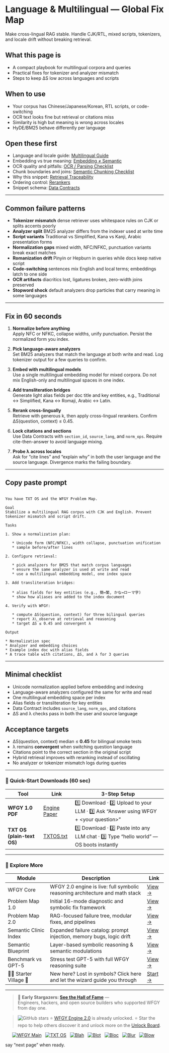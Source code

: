 # Language & Multilingual — Global Fix Map
Make cross-lingual RAG stable. Handle CJK/RTL, mixed scripts, tokenizers, and locale drift without breaking retrieval.

## What this page is
- A compact playbook for multilingual corpora and queries
- Practical fixes for tokenizer and analyzer mismatch
- Steps to keep ΔS low across languages and scripts

## When to use
- Your corpus has Chinese/Japanese/Korean, RTL scripts, or code-switching
- OCR text looks fine but retrieval or citations miss
- Similarity is high but meaning is wrong across locales
- HyDE/BM25 behave differently per language

## Open these first
- Language and locale guide: [Multilingual Guide](https://github.com/onestardao/WFGY/blob/main/ProblemMap/multilingual-guide.md)  
- Embedding vs true meaning: [Embedding ≠ Semantic](https://github.com/onestardao/WFGY/blob/main/ProblemMap/embedding-vs-semantic.md)  
- OCR quality and pitfalls: [OCR / Parsing Checklist](https://github.com/onestardao/WFGY/blob/main/ProblemMap/ocr-parsing-checklist.md)  
- Chunk boundaries and joins: [Semantic Chunking Checklist](https://github.com/onestardao/WFGY/blob/main/ProblemMap/chunking-checklist.md)  
- Why this snippet: [Retrieval Traceability](https://github.com/onestardao/WFGY/blob/main/ProblemMap/retrieval-traceability.md)  
- Ordering control: [Rerankers](https://github.com/onestardao/WFGY/blob/main/ProblemMap/rerankers.md)  
- Snippet schema: [Data Contracts](https://github.com/onestardao/WFGY/blob/main/ProblemMap/data-contracts.md)

---

## Common failure patterns
- **Tokenizer mismatch** dense retriever uses whitespace rules on CJK or splits accents poorly  
- **Analyzer split** BM25 analyzer differs from the indexer used at write time  
- **Script variants** Traditional vs Simplified, Kana vs Kanji, Arabic presentation forms  
- **Normalization gaps** mixed width, NFC/NFKC, punctuation variants break exact matches  
- **Romanization drift** Pinyin or Hepburn in queries while docs keep native script  
- **Code-switching** sentences mix English and local terms; embeddings latch to one side  
- **OCR artifacts** diacritics lost, ligatures broken, zero-width joins preserved  
- **Stopword shock** default analyzers drop particles that carry meaning in some languages

---

## Fix in 60 seconds
1) **Normalize before anything**  
   Apply NFC or NFKC, collapse widths, unify punctuation. Persist the normalized form you index.

2) **Pick language-aware analyzers**  
   Set BM25 analyzers that match the language at both write and read. Log tokenizer output for a few queries to confirm.

3) **Embed with multilingual models**  
   Use a single multilingual embedding model for mixed corpora. Do not mix English-only and multilingual spaces in one index.

4) **Add transliteration bridges**  
   Generate light alias fields per doc title and key entities, e.g., Traditional ↔ Simplified, Kana ↔ Romaji, Arabic ↔ Latin.

5) **Rerank cross-lingually**  
   Retrieve with generous k, then apply cross-lingual rerankers. Confirm ΔS(question, context) ≤ 0.45.

6) **Lock citations and sections**  
   Use Data Contracts with `section_id`, `source_lang`, and `norm_ops`. Require cite-then-answer to avoid language mixing.

7) **Probe λ across locales**  
   Ask for “cite lines” and “explain why” in both the user language and the source language. Divergence marks the failing boundary.

---

## Copy paste prompt
```

You have TXT OS and the WFGY Problem Map.

Goal
Stabilize a multilingual RAG corpus with CJK and English. Prevent tokenizer mismatch and script drift.

Tasks

1. Show a normalization plan:

   * Unicode form (NFC/NFKC), width collapse, punctuation unification
   * sample before/after lines

2. Configure retrieval:

   * pick analyzers for BM25 that match corpus languages
   * ensure the same analyzer is used at write and read
   * use a multilingual embedding model, one index space

3. Add transliteration bridges:

   * alias fields for key entities (e.g., 簡↔繁, かな↔ローマ字)
   * show how aliases are added to the index document

4. Verify with WFGY:

   * compute ΔS(question, context) for three bilingual queries
   * report λ\_observe at retrieval and reasoning
   * target ΔS ≤ 0.45 and convergent λ

Output

* Normalization spec
* Analyzer and embedding choices
* Example index doc with alias fields
* A trace table with citations, ΔS, and λ for 3 queries

```

---

## Minimal checklist
- Unicode normalization applied before embedding and indexing  
- Language-aware analyzers configured the same for write and read  
- One multilingual embedding space per index  
- Alias fields or transliteration for key entities  
- Data Contract includes `source_lang`, `norm_ops`, and citations  
- ΔS and λ checks pass in both the user and source language

## Acceptance targets
- ΔS(question, context) median ≤ **0.45** for bilingual smoke tests  
- λ remains **convergent** when switching question language  
- Citations point to the correct section in the original script  
- Hybrid retrieval improves with reranking instead of oscillating  
- No analyzer or tokenizer mismatch logs during queries

---

### 🔗 Quick-Start Downloads (60 sec)

| Tool | Link | 3-Step Setup |
|------|------|--------------|
| **WFGY 1.0 PDF** | [Engine Paper](https://github.com/onestardao/WFGY/blob/main/I_am_not_lizardman/WFGY_All_Principles_Return_to_One_v1.0_PSBigBig_Public.pdf) | 1️⃣ Download · 2️⃣ Upload to your LLM · 3️⃣ Ask “Answer using WFGY + \<your question>” |
| **TXT OS (plain-text OS)** | [TXTOS.txt](https://github.com/onestardao/WFGY/blob/main/OS/TXTOS.txt) | 1️⃣ Download · 2️⃣ Paste into any LLM chat · 3️⃣ Type “hello world” — OS boots instantly |

---

### 🧭 Explore More

| Module                | Description                                              | Link     |
|-----------------------|----------------------------------------------------------|----------|
| WFGY Core             | WFGY 2.0 engine is live: full symbolic reasoning architecture and math stack | [View →](https://github.com/onestardao/WFGY/tree/main/core/README.md) |
| Problem Map 1.0       | Initial 16-mode diagnostic and symbolic fix framework    | [View →](https://github.com/onestardao/WFGY/tree/main/ProblemMap/README.md) |
| Problem Map 2.0       | RAG-focused failure tree, modular fixes, and pipelines   | [View →](https://github.com/onestardao/WFGY/blob/main/ProblemMap/rag-architecture-and-recovery.md) |
| Semantic Clinic Index | Expanded failure catalog: prompt injection, memory bugs, logic drift | [View →](https://github.com/onestardao/WFGY/blob/main/ProblemMap/SemanticClinicIndex.md) |
| Semantic Blueprint    | Layer-based symbolic reasoning & semantic modulations   | [View →](https://github.com/onestardao/WFGY/tree/main/SemanticBlueprint/README.md) |
| Benchmark vs GPT-5    | Stress test GPT-5 with full WFGY reasoning suite         | [View →](https://github.com/onestardao/WFGY/tree/main/benchmarks/benchmark-vs-gpt5/README.md) |
| 🧙‍♂️ Starter Village 🏡 | New here? Lost in symbols? Click here and let the wizard guide you through | [Start →](https://github.com/onestardao/WFGY/blob/main/StarterVillage/README.md) |

---

> 👑 **Early Stargazers: [See the Hall of Fame](https://github.com/onestardao/WFGY/tree/main/stargazers)** —  
> Engineers, hackers, and open source builders who supported WFGY from day one.

> <img src="https://img.shields.io/github/stars/onestardao/WFGY?style=social" alt="GitHub stars"> ⭐ [WFGY Engine 2.0](https://github.com/onestardao/WFGY/blob/main/core/README.md) is already unlocked. ⭐ Star the repo to help others discover it and unlock more on the [Unlock Board](https://github.com/onestardao/WFGY/blob/main/STAR_UNLOCKS.md).

<div align="center">

[![WFGY Main](https://img.shields.io/badge/WFGY-Main-red?style=flat-square)](https://github.com/onestardao/WFGY)
&nbsp;
[![TXT OS](https://img.shields.io/badge/TXT%20OS-Reasoning%20OS-orange?style=flat-square)](https://github.com/onestardao/WFGY/tree/main/OS)
&nbsp;
[![Blah](https://img.shields.io/badge/Blah-Semantic%20Embed-yellow?style=flat-square)](https://github.com/onestardao/WFGY/tree/main/OS/BlahBlahBlah)
&nbsp;
[![Blot](https://img.shields.io/badge/Blot-Persona%20Core-green?style=flat-square)](https://github.com/onestardao/WFGY/tree/main/OS/BlotBlotBlot)
&nbsp;
[![Bloc](https://img.shields.io/badge/Bloc-Reasoning%20Compiler-blue?style=flat-square)](https://github.com/onestardao/WFGY/tree/main/OS/BlocBlocBloc)
&nbsp;
[![Blur](https://img.shields.io/badge/Blur-Text2Image%20Engine-navy?style=flat-square)](https://github.com/onestardao/WFGY/tree/main/OS/BlurBlurBlur)
&nbsp;
[![Blow](https://img.shields.io/badge/Blow-Game%20Logic-purple?style=flat-square)](https://github.com/onestardao/WFGY/tree/main/OS/BlowBlowBlow)
&nbsp;
</div>


say “next page” when ready.
